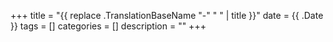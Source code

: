 +++
title =  "{{ replace .TranslationBaseName "-" " " | title }}"
date = {{ .Date }}
tags = []
categories = []
description = ""
+++
